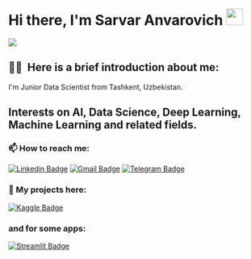 # Hi there, I'm Sarvar Anvarovich <img src="https://media.giphy.com/media/hvRJCLFzcasrR4ia7z/giphy.gif" width="33">

![](https://komarev.com/ghpvc/?username=usarvar)

<!-- <div id="header" align="center">
  <img src="https://media.giphy.com/media/unSNH4zXh1m7q9TbOR/giphy.gif" width="333"/>
</div> -->

<!--
**uSarvar/uSarvar** is a ✨ _special_ ✨ repository because its `README.md` (this file) appears on your GitHub profile.
- 🔭 I’m currently working on ...
- 🌱 I’m currently learning ...
- 👯 I’m looking to collaborate on ...
- 🤔 I’m looking for help with ...
- 💬 Ask me about ...
-  ...
- 😄 Pronouns: ...
- ⚡ Fun fact: ...
-->

## :man_technologist: &nbsp;Here is a brief introduction about me:
I'm Junior Data Scientist from Tashkent, Uzbekistan.

## Interests on AI, Data Science, Deep Learning, Machine Learning and related fields.

<!-- <p>
<img src="https://github.com/devicons/devicon/blob/master/icons/python/python-original-wordmark.svg" title="Python" alt="Python" width="40" height="40"/>&nbsp;
</p> -->

### 📫 How to reach me:
<!-- 
-->
[![Linkedin Badge](https://img.shields.io/badge/-LinkedIn-blue?style=flat&logo=Linkedin&logoColor=white)](https://www.linkedin.com/in/sarvardev)
[![Gmail Badge](https://img.shields.io/badge/-Gmail-c14438?style=flat&logo=Gmail&logoColor=white)](mailto:sarvaranvarovich95@gmail.com)
[![Telegram Badge](https://img.shields.io/badge/-Telegram-dodgerblue?style=flat&logo=Telegram&logoColor=white)](https://t.me/Sarvardev)

### 🔭 My projects here:
[![Kaggle Badge](https://img.shields.io/badge/-Kaggle-dodgerblue?style=flat&logo=Kaggle&logoColor=white)](https://www.kaggle.com/sarvarurazbayev)

### and for some apps:
[![Streamlit Badge](https://img.shields.io/badge/-Streamlit-red?style=flat&logo=Streamlit&logoColor=white)](https://share.streamlit.io) 
